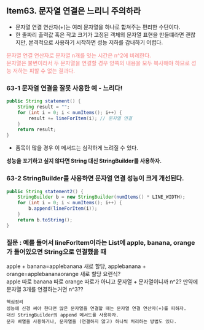 ## Item63. 문자열 연결은 느리니 주의하라

- 문자열 연결 연산자(+)는 여러 문자열을 하나로 합쳐주는 편리한 수단이다.
- 한 줄짜리 출력값 혹은 작고 크기가 고정된 객체의 문자열 표현을 만들떄라면 괜찮지만, 본격적으로 사용하기 시작하면 성능 저하를 감내하기 어렵다.

<span style="color:#F78181">문자열 연결 연산자로 문자열 n개를 잇는 시간은 n^2에 비례한다.</span><br>
<span style="color:#F78181">문자열은 불변이라서 두 문자열을 연결할 경우 양쪽의 내용을 모두 복사해야 하므로 성능 저하는 피할 수 없는 결과다.</span>

### 63-1 문자열 연결을 잘못 사용한 예 - 느리다!
```java
public String statement() {
    String result = "";
    for (int i = 0; i < numItems(); i++) {
        result += lineForItem(i); // 문자열 연결
    }
    return result;
}
```
- 품목이 많을 경우 이 메서드는 심각하게 느려질 수 있다.

**성능을 포기하고 싶지 않다면 String 대신 StringBuilder를 사용하자.**

### 63-2 StringBuilder를 사용하면 문자열 연결 성능이 크게 개선된다.
```java
public String statement2() {
    StringBuilder b = new StringBuilder(numItems() * LINE_WIDTH);
    for (int i = 0; i < numItems(); i++) {
        b.append(lineForItem(i));
    }
    return b.toString();
}
```

### 질문 : 예를 들어서 lineForItem이라는 List에 apple, banana, orange가 들어있으면 String으로 연결했을 때
apple + banana=applebanana 새로 할당, applebanana + orange=applebananaorange 새로 할당 요런식?<br>
apple 따로 banana 따로 orange 따로가 아니고
문자열 + 문자열이니까 n^2? 만약에 문자열 3개를 연결하는거면 n^3??

```
핵심정리
성능에 신경 써야 한다면 많은 문자열을 연결할 때는 문자열 연결 연산자(+)를 피하자.
대신 StringBuilder의 append 메서드를 사용하자.
문자 배열을 사용하거나, 문자열을 (연결하지 않고) 하나씩 처리하는 방법도 있다.
```

